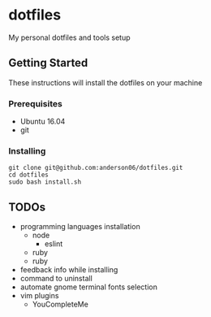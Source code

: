 # dotfiles

My personal dotfiles and tools setup

## Getting Started

These instructions will install the dotfiles on your machine

### Prerequisites

- Ubuntu 16.04
- git

### Installing

```
git clone git@github.com:anderson06/dotfiles.git
cd dotfiles
sudo bash install.sh
```

## TODOs

* programming languages installation
  * node
    * eslint
  * ruby
  * ruby
* feedback info while installing
* command to uninstall
* automate gnome terminal fonts selection
* vim plugins
  - YouCompleteMe

